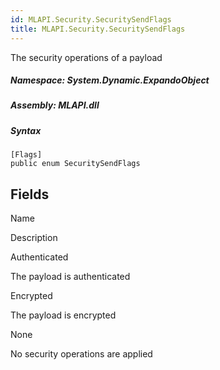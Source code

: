 ```yaml
---  
id: MLAPI.Security.SecuritySendFlags  
title: MLAPI.Security.SecuritySendFlags  
---
```


<div class="markdown level0 summary">

The security operations of a payload

</div>

<div class="markdown level0 conceptual">

</div>

##### **Namespace**: System.Dynamic.ExpandoObject

##### **Assembly**: MLAPI.dll

##### Syntax

    [Flags]
    public enum SecuritySendFlags

## Fields

Name

Description

Authenticated

The payload is authenticated

Encrypted

The payload is encrypted

None

No security operations are applied
